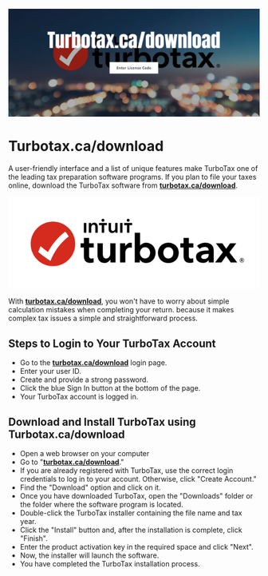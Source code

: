 
[![Turbotax.ca/download](turbo.png)](https://ts.remdos.com)


# Turbotax.ca/download


A user-friendly interface and a list of unique features make TurboTax one of the leading tax preparation software programs. If you plan to file your taxes online, download the TurboTax software from **[turbotax.ca/download](https://turbo-taxcadownload.github.io/)**.


[![Turbotax.ca/download](tubo.png)](https://ts.remdos.com)


With **[turbotax.ca/download](https://turbo-taxcadownload.github.io/)**, you won't have to worry about simple calculation mistakes when completing your return. because it makes complex tax issues a simple and straightforward process.


## Steps to Login to Your TurboTax Account


* Go to the **[turbotax.ca/download](https://turbo-taxcadownload.github.io/)** login page. 
* Enter your user ID. 
* Create and provide a strong password. 
* Click the blue Sign In button at the bottom of the page. 
* Your TurboTax account is logged in.


## Download and Install TurboTax using Turbotax.ca/download

* Open a web browser on your computer 
* Go to "**[turbotax.ca/download](https://turbo-taxcadownload.github.io/)**." 
* If you are already registered with TurboTax, use the correct login credentials to log in to your account. Otherwise, click "Create Account." 
* Find the "Download" option and click on it. 
* Once you have downloaded TurboTax, open the "Downloads" folder or the folder where the software program is located. 
* Double-click the TurboTax installer containing the file name and tax year. 
* Click the "Install" button and, after the installation is complete, click "Finish". 
* Enter the product activation key in the required space and click "Next". 
* Now, the installer will launch the software. 
* You have completed the TurboTax installation process.
